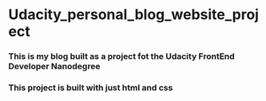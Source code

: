 # Udacity_personal_blog_website_project

### This is my blog built as a project fot the Udacity FrontEnd Developer Nanodegree

### This project is built with just html and css
